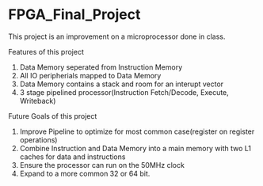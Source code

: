 # FPGA_Final_Project
This project is an improvement on a microprocessor done in class.

Features of this project
  1. Data Memory seperated from Instruction Memory
  2. All IO peripherials mapped to Data Memory
  3. Data Memory contains a stack and room for an interupt vector
  3. 3 stage pipelined processor(Instruction Fetch/Decode, Execute, Writeback)
  
Future Goals of this project
  1. Improve Pipeline to optimize for most common case(register on register operations)
  2. Combine Instruction and Data Memory into a main memory with two L1 caches for data and instructions
  3. Ensure the processor can run on the 50MHz clock
  4. Expand to a more common 32 or 64 bit.
